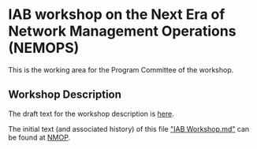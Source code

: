 # IAB workshop on the Next Era of Network Management Operations (NEMOPS)

This is the working area for the Program Committee of the workshop.

## Workshop Description

The draft text for the workshop description is [here](IAB%20Workshop.md).

The initial text (and associated history) of this file ["IAB Workshop.md"](IAB%20Workshop.md) can be found at [NMOP](https://github.com/ietf-wg-nmop/Logistic/blob/main/IAB%20Workshop.md).
